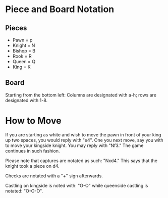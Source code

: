 # Piece and Board Notation

## Pieces
- Pawn = p
- Knight = N
- Bishop = B
- Rook = R
- Queen = Q
- King = K

## Board
Starting from the bottom left: Columns are designated with a-h; rows are designated with 1-8.

# How to Move
If you are starting as white and wish to move the pawn in front of your king up two spaces, you would reply with "e4". One you next move, say you with to move your kingside knight. You may reply with "Nf3." The game continues in such fashion.

Please note that captures are notated as such: "Nxd4." This says that the knight took a piece on d4.

Checks are notated with a "+" sign afterwards.

Castling on kingside is noted with: "O-O" while queenside castling is notated: "O-O-O".